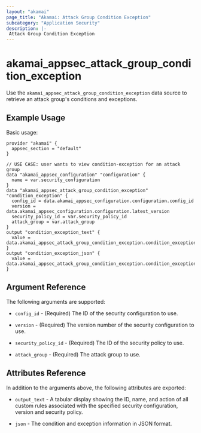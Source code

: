 ```yaml
---
layout: "akamai"
page_title: "Akamai: Attack Group Condition Exception"
subcategory: "Application Security"
description: |-
 Attack Group Condition Exception
---
```


# akamai_appsec_attack_group_condition_exception

Use the `akamai_appsec_attack_group_condition_exception` data source to retrieve an attack group's conditions and exceptions.

## Example Usage

Basic usage:

```hcl
provider "akamai" {
  appsec_section = "default"
}

// USE CASE: user wants to view condition-exception for an attack group
data "akamai_appsec_configuration" "configuration" {
  name = var.security_configuration
}
data "akamai_appsec_attack_group_condition_exception" "condition_exception" {
  config_id = data.akamai_appsec_configuration.configuration.config_id
  version = data.akamai_appsec_configuration.configuration.latest_version
  security_policy_id = var.security_policy_id
  attack_group = var.attack_group
}
output "condition_exception_text" {
  value = data.akamai_appsec_attack_group_condition_exception.condition_exception.output_text
}
output "condition_exception_json" {
  value = data.akamai_appsec_attack_group_condition_exception.condition_exception.json
}
```

## Argument Reference

The following arguments are supported:

* `config_id` - (Required) The ID of the security configuration to use.

* `version` - (Required) The version number of the security configuration to use.

* `security_policy_id` - (Required) The ID of the security policy to use.

* `attack_group` - (Required) The attack group to use.

## Attributes Reference

In addition to the arguments above, the following attributes are exported:

* `output_text` - A tabular display showing the ID, name, and action of all custom rules associated with the specified security configuration, version and security policy.

* `json` - The condition and exception information in JSON format.

